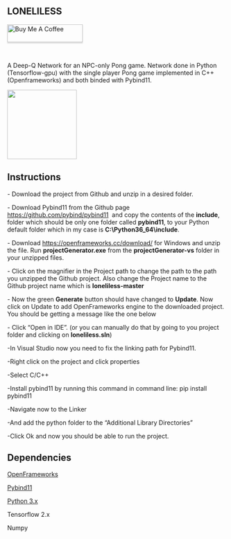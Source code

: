 <h2>LONELILESS</h2>
<a href="https://www.buymeacoffee.com/banterless" target="_blank"><img src="https://www.buymeacoffee.com/assets/img/custom_images/orange_img.png" alt="Buy Me A Coffee" style="height: 41px !important;width: 174px !important;box-shadow: 0px 3px 2px 0px rgba(190, 190, 190, 0.5) !important;-webkit-box-shadow: 0px 3px 2px 0px rgba(190, 190, 190, 0.5) !important;" ></a>
<p>&nbsp;</p>
<p id="yui_3_17_2_1_1569711346218_14531" class="">A Deep-Q Network for an NPC-only Pong game. Network done in Python (Tensorflow-gpu) with the single player Pong game implemented in C++ (Openframeworks) and both binded with Pybind11.</p>
<p class=""><img src="https://static1.squarespace.com/static/5d8c1173d980a856238b719f/t/5d8d36e5b01e692e31e2e6d0/1569535752308/Hnet-image+%281%29.gif?format=300w" alt="" width="160" height="160" /></p>
<h2>Instructions</h2>
<p>- Download the project from Github and unzip in a desired folder.&nbsp;</p>
<p>- Download Pybind11 from the Github page <a href="https://github.com/pybind/pybind11">https://github.com/pybind/pybind11</a> &nbsp;and copy the contents of the <strong>include</strong>, folder which should be only one folder called <strong>pybind11</strong>, to your Python default folder which in my case is <strong>C:\Python36_64\include</strong>.</p>
<p>- Download <a href="https://openframeworks.cc/download/">https://openframeworks.cc/download/</a> for Windows and unzip the file. Run <strong>projectGenerator.exe</strong> from the <strong>projectGenerator-vs</strong> folder in your unzipped files.</p>
<p>- Click on the magnifier in the Project path to change the path to the path you unzipped the Github project. Also change the Project name to the Github project name which is <strong>loneliless-master</strong></p>
<p>- Now the green <strong>Generate</strong> button should have changed to <strong>Update</strong>. Now click on Update to add OpenFrameworks engine to the downloaded project. You should be getting a message like the one below</p>
<p>- Click &ldquo;Open in IDE&rdquo;. (or you can manually do that by going to you project folder and clicking on <strong>loneliless.sln</strong>)</p>
<p>-In Visual Studio now you need to fix the linking path for Pybind11.</p>
<p>-Right click on the project and click properties</p>
<p>-Select C/C++</p>
<p>-Install pybind11 by running this command in command line: pip install pybind11 </p>
<p>-Navigate now to the Linker</p>
<p>-And add the python folder to the &ldquo;Additional Library Directories&rdquo;</p>
<p>-Click Ok and now you should be able to run the project.</p>
<h2>Dependencies</h2>
<p><a href="https://openframeworks.cc/" target="_blank" rel="noopener">OpenFrameworks</a></p>
<p><a href="https://github.com/pybind/pybind11" target="_blank" rel="noopener">Pybind11</a></p>
<p><a href="https://www.python.org/downloads/release/python-364/" target="_blank" rel="noopener">Python 3.x</a></p>
<p>Tensorflow 2.x</p>
<p>Numpy</p>
